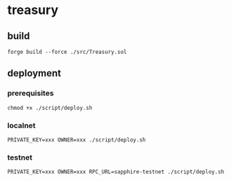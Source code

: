 # treasury

## build
```
forge build --force ./src/Treasury.sol
```

## deployment

### prerequisites
```
chmod +x ./script/deploy.sh
```

### localnet
```
PRIVATE_KEY=xxx OWNER=xxx ./script/deploy.sh
```

### testnet
```
PRIVATE_KEY=xxx OWNER=xxx RPC_URL=sapphire-testnet ./script/deploy.sh
```